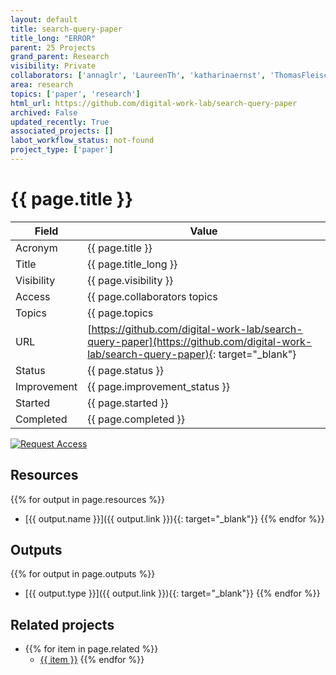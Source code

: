 ```yaml
---
layout: default
title: search-query-paper
title_long: "ERROR"
parent: 25 Projects
grand_parent: Research
visibility: Private
collaborators: ['annaglr', 'LaureenTh', 'katharinaernst', 'ThomasFleischmann', 'Peteer98', 'k-schnickmann']
area: research
topics: ['paper', 'research']
html_url: https://github.com/digital-work-lab/search-query-paper
archived: False
updated_recently: True
associated_projects: []
labot_workflow_status: not-found
project_type: ['paper']
---
```


# {{ page.title }}

Field               | Value
------------------- | ----------------------------------
Acronym             | {{ page.title }}
Title               | {{ page.title_long }}
Visibility          | {{ page.visibility }}
Access              | {{ page.collaborators topics | join: ", "}}
Topics              | {{ page.topics | join: ", " }}
URL                 | [https://github.com/digital-work-lab/search-query-paper](https://github.com/digital-work-lab/search-query-paper){: target="_blank"}
Status              | {{ page.status }}
Improvement         | {{ page.improvement_status }}
Started             | {{ page.started }}
Completed           | {{ page.completed }}

[![Request Access](https://img.shields.io/badge/Request-Access-blue?style=for-the-badge)](https://github.com/digital-work-lab/handbook/issues/new?assignees=geritwagner&labels=access+request&template=request-repo-access.md&title=%5BAccess+Request%5D+Request+for+access+to+repository)

## Resources

  {{% for output in page.resources %}}
  - [{{ output.name }}]({{ output.link }}){{: target="_blank"}}
  {{% endfor %}}
## Outputs

  {{% for output in page.outputs %}}
  - [{{ output.type }}]({{ output.link }}){{: target="_blank"}}
  {{% endfor %}}
## Related projects 

- {{% for item in page.related %}}
  - <a href="{{ item }}">{{ item }}</a>
{{% endfor %}}
